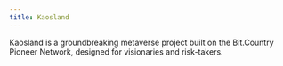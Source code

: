 ```yaml
---
title: Kaosland
---
```


Kaosland is a groundbreaking metaverse project built on the Bit.Country Pioneer Network, designed for visionaries and risk-takers.